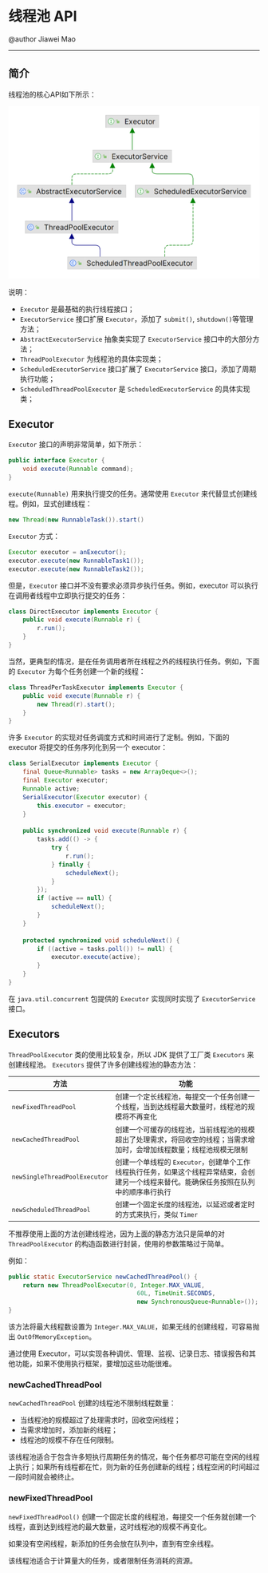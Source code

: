 # 线程池 API

@author Jiawei Mao
***
## 简介

线程池的核心API如下所示：

![|500](images/2024-02-07-17-21-14.png)

说明：

- `Executor` 是最基础的执行线程接口；
- `ExecutorService` 接口扩展 `Executor`，添加了 `submit()`, `shutdown()`等管理方法；
- `AbstractExecutorService` 抽象类实现了 `ExecutorService` 接口中的大部分方法；
- `ThreadPoolExecutor` 为线程池的具体实现类；
- `ScheduledExecutorService` 接口扩展了 `ExecutorService` 接口，添加了周期执行功能；
- `ScheduledThreadPoolExecutor` 是 `ScheduledExecutorService` 的具体实现类；

## Executor

`Executor` 接口的声明非常简单，如下所示：

```java
public interface Executor {
    void execute(Runnable command);
}
```

`execute(Runnable)` 用来执行提交的任务。通常使用 `Executor` 来代替显式创建线程。例如，显式创建线程：

```java
new Thread(new RunnableTask()).start() 
```

`Executor` 方式：

```java
Executor executor = anExecutor();
executor.execute(new RunnableTask1());
executor.execute(new RunnableTask2());
```

但是，`Executor` 接口并不没有要求必须异步执行任务。例如，executor 可以执行在调用者线程中立即执行提交的任务：

```java
class DirectExecutor implements Executor {
    public void execute(Runnable r) {
        r.run();
    }
}
```

当然，更典型的情况，是在任务调用者所在线程之外的线程执行任务。例如，下面的 `Executor` 为每个任务创建一个新的线程：

```java
class ThreadPerTaskExecutor implements Executor {
    public void execute(Runnable r) {
        new Thread(r).start();
    }
}
```

许多 `Executor` 的实现对任务调度方式和时间进行了定制。例如，下面的 executor 将提交的任务序列化到另一个 executor：

```java
class SerialExecutor implements Executor {
    final Queue<Runnable> tasks = new ArrayDeque<>();
    final Executor executor;
    Runnable active;      
    SerialExecutor(Executor executor) {      
        this.executor = executor;    
    }      
    
    public synchronized void execute(Runnable r) {      
        tasks.add(() -> {        
            try {          
                r.run();        
            } finally {          
                scheduleNext();        
            }      
        });      
        if (active == null) {        
            scheduleNext();      
        }    
    }      
    
    protected synchronized void scheduleNext() {      
        if ((active = tasks.poll()) != null) {        
            executor.execute(active);      
        }    
    }  
}
```

在 `java.util.concurrent` 包提供的 `Executor` 实现同时实现了 `ExecutorService` 接口。
## Executors

`ThreadPoolExecutor` 类的使用比较复杂，所以 JDK 提供了工厂类 `Executors` 来创建线程池。 `Executors` 提供了许多创建线程池的静态方法：

| 方法  | 功能   |
| ---- | ------ |
| `newFixedThreadPool` | 创建一个定长线程池，每提交一个任务创建一个线程，当到达线程最大数量时，线程池的规模将不再变化 |
| `newCachedThreadPool` | 创建一个可缓存的线程池，当前线程池的规模超出了处理需求，将回收空的线程；当需求增加时，会增加线程数量；线程池规模无限制                    |
| `newSingleThreadPoolExecutor` | 创建一个单线程的 `Executor`，创建单个工作线程执行任务，如果这个线程异常结束，会创建另一个线程来替代。能确保任务按照在队列中的顺序串行执行 |
| `newScheduledThreadPool`      | 创建一个固定长度的线程池，以延迟或者定时的方式来执行，类似 `Timer`                                                                        |

不推荐使用上面的方法创建线程池，因为上面的静态方法只是简单的对 `ThreadPoolExecutor` 的构造函数进行封装，使用的参数策略过于简单。

例如：
```java
public static ExecutorService newCachedThreadPool() {
    return new ThreadPoolExecutor(0, Integer.MAX_VALUE,
                                    60L, TimeUnit.SECONDS,
                                    new SynchronousQueue<Runnable>());
}
```
该方法将最大线程数设置为 `Integer.MAX_VALUE`，如果无线的创建线程，可容易抛出 `OutOfMemoryException`。

通过使用 Executor，可以实现各种调优、管理、监视、记录日志、错误报告和其他功能，如果不使用执行框架，要增加这些功能很难。

### newCachedThreadPool

`newCachedThreadPool` 创建的线程池不限制线程数量：

- 当线程池的规模超过了处理需求时，回收空闲线程；
- 当需求增加时，添加新的线程；
- 线程池的规模不存在任何限制。

该线程池适合于包含许多短执行周期任务的情况，每个任务都尽可能在空闲的线程上执行；如果所有线程都在忙，则为新的任务创建新的线程；线程空闲的时间超过一段时间就会被终止。



### newFixedThreadPool

`newFixedThreadPool()` 创建一个固定长度的线程池，每提交一个任务就创建一个线程，直到达到线程池的最大数量，这时线程池的规模不再变化。

如果没有空闲线程，新添加的任务会放在队列中，直到有空余线程。

该线程池适合于计算量大的任务，或者限制任务消耗的资源。

